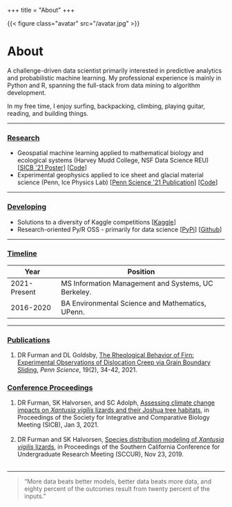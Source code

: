 +++
title = "About"
+++

{{< figure class="avatar" src="/avatar.jpg" >}}

# About

A challenge-driven data scientist primarily interested in predictive analytics and probabilistic machine learning. My professional experience is mainly in Python and R, spanning the full-stack from data mining to algorithm development.

In my free time, I enjoy surfing, backpacking, climbing, playing guitar, reading, and building things.  

---

### <ins>Research</ins>

- Geospatial machine learning applied to mathematical biology and ecological systems (Harvey Mudd College, NSF Data Science REU) [[SICB '21 Poster](https://daniel-furman.github.io//research-outputs/SICB-poster-final.jpg)] [[Code](https://github.com/daniel-furman/PySDMs)]
- Experimental geophysics applied to ice sheet and glacial material science (Penn, Ice Physics Lab) [[Penn Science '21 Publication](https://daniel-furman.github.io//research-outputs/Furman-and-Goldsby-2021.pdf)] [[Code](https://github.com/daniel-furman/ice-densification-research)]

---

### <ins>Developing</ins>

- Solutions to a diversity of Kaggle competitions [[Kaggle](https://www.kaggle.com/dryanfurman)]
- Research-oriented Py/R OSS - primarily for data science [[PyPi](https://pypi.org/user/daniel-furman/)]  [[Github](https://github.com/daniel-furman)]

---

### <ins>Timeline</ins>

Year | Position
-----|-------
2021-Present | MS Information Management and Systems, UC Berkeley.
2016-2020 | BA Environmental Science and Mathematics, UPenn.

---

### <ins>Publications</ins>

1. DR Furman and DL Goldsby, [The Rheological Behavior of Firn: Experimental Observations of Dislocation Creep via Grain Boundary Sliding](https://daniel-furman.github.io//research-outputs/Furman-and-Goldsby-2021.pdf), *Penn Science*, 19(2), 34-42, 2021.

### <ins>Conference Proceedings</ins>

1. DR Furman, SK Halvorsen, and SC Adolph, [Assessing climate change impacts on *Xantusia vigilis* lizards and their Joshua tree habitats](https://daniel-furman.github.io//research-outputs/SICB-poster-final.jpg), in Proceedings of the Society for Integrative and Comparative Biology Meeting (SICB), Jan 3, 2021. <br><br>
2. DR Furman and SK Halvorsen, [Species distribution modeling of *Xantusia vigilis* lizards](https://daniel-furman.github.io//research-outputs/SCCUR-2019-presentation.pdf), in Proceedings of the Southern California Conference for Undergraduate Research Meeting (SCCUR), Nov 23, 2019. <br><br>

---

> “More data beats better models, better data beats more data, and eighty percent of the outcomes result from twenty percent of the inputs.”
